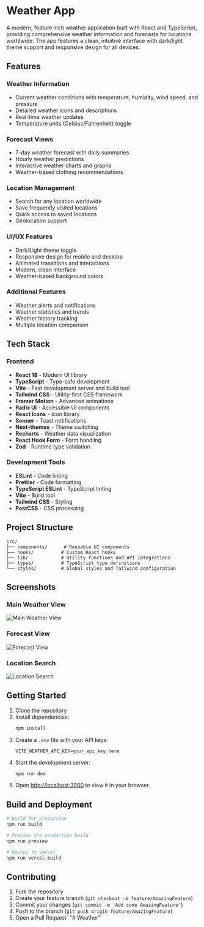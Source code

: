 # Weather App

A modern, feature-rich weather application built with React and TypeScript, providing comprehensive weather information and forecasts for locations worldwide. The app features a clean, intuitive interface with dark/light theme support and responsive design for all devices.

## Features

### Weather Information
- Current weather conditions with temperature, humidity, wind speed, and pressure
- Detailed weather icons and descriptions
- Real-time weather updates
- Temperature units (Celsius/Fahrenheit) toggle

### Forecast Views
- 7-day weather forecast with daily summaries
- Hourly weather predictions
- Interactive weather charts and graphs
- Weather-based clothing recommendations

### Location Management
- Search for any location worldwide
- Save frequently visited locations
- Quick access to saved locations
- Geolocation support

### UI/UX Features
- Dark/Light theme toggle
- Responsive design for mobile and desktop
- Animated transitions and interactions
- Modern, clean interface
- Weather-based background colors

### Additional Features
- Weather alerts and notifications
- Weather statistics and trends
- Weather history tracking
- Multiple location comparison

## Tech Stack

### Frontend
- **React 18** - Modern UI library
- **TypeScript** - Type-safe development
- **Vite** - Fast development server and build tool
- **Tailwind CSS** - Utility-first CSS framework
- **Framer Motion** - Advanced animations
- **Radix UI** - Accessible UI components
- **React Icons** - Icon library
- **Sonner** - Toast notifications
- **Next-themes** - Theme switching
- **Recharts** - Weather data visualization
- **React Hook Form** - Form handling
- **Zod** - Runtime type validation

### Development Tools
- **ESLint** - Code linting
- **Prettier** - Code formatting
- **TypeScript ESLint** - TypeScript linting
- **Vite** - Build tool
- **Tailwind CSS** - Styling
- **PostCSS** - CSS processing

## Project Structure

```
src/
├── components/      # Reusable UI components
├── hooks/          # Custom React hooks
├── lib/            # Utility functions and API integrations
├── types/          # TypeScript type definitions
└── styles/         # Global styles and Tailwind configuration
```

## Screenshots

### Main Weather View
![Main Weather View](/screenshots/Screenshot%202025-05-30%20233537.png)

### Forecast View
![Forecast View](/screenshots/Screenshot%202025-05-30%20233555.png)

### Location Search
![Location Search](/screenshots/Screenshot%202025-05-30%20233605.png)

## Getting Started

1. Clone the repository
2. Install dependencies:
   ```bash
   npm install
   ```
3. Create a `.env` file with your API keys:
   ```
   VITE_WEATHER_API_KEY=your_api_key_here
   ```
4. Start the development server:
   ```bash
   npm run dev
   ```
5. Open [http://localhost:3000](http://localhost:3000) to view it in your browser.

## Build and Deployment

```bash
# Build for production
npm run build

# Preview the production build
npm run preview

# Deploy to Vercel
npm run vercel-build
```

## Contributing

1. Fork the repository
2. Create your feature branch (`git checkout -b feature/AmazingFeature`)
3. Commit your changes (`git commit -m 'Add some AmazingFeature'`)
4. Push to the branch (`git push origin feature/AmazingFeature`)
5. Open a Pull Request`
"# Weather" 
